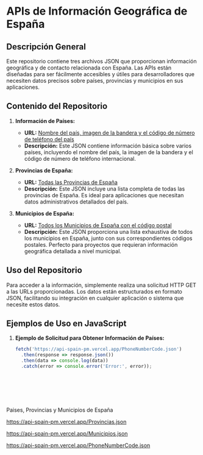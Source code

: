 # APIs de Información Geográfica de España

## Descripción General
Este repositorio contiene tres archivos JSON que proporcionan información geográfica y de contacto relacionada con España. Las APIs están diseñadas para ser fácilmente accesibles y útiles para desarrolladores que necesiten datos precisos sobre países, provincias y municipios en sus aplicaciones. 

## Contenido del Repositorio

1. **Información de Países:**
   - **URL:** [Nombre del país, imagen de la bandera y el código de número de teléfono del país](https://api-spain-pm.vercel.app/PhoneNumberCode.json)
   - **Descripción:** Este JSON contiene información básica sobre varios países, incluyendo el nombre del país, la imagen de la bandera y el código de número de teléfono internacional.

2. **Provincias de España:**
   - **URL:** [Todas las Provincias de España](https://api-spain-pm.vercel.app/Provincias.json)
   - **Descripción:** Este JSON incluye una lista completa de todas las provincias de España. Es ideal para aplicaciones que necesitan datos administrativos detallados del país.

3. **Municipios de España:**
   - **URL:** [Todos los Municipios de España con el código postal](https://api-spain-pm.vercel.app/Municipios.json)
   - **Descripción:** Este JSON proporciona una lista exhaustiva de todos los municipios en España, junto con sus correspondientes códigos postales. Perfecto para proyectos que requieran información geográfica detallada a nivel municipal.

## Uso del Repositorio
Para acceder a la información, simplemente realiza una solicitud HTTP GET a las URLs proporcionadas. Los datos están estructurados en formato JSON, facilitando su integración en cualquier aplicación o sistema que necesite estos datos.

## Ejemplos de Uso en JavaScript
1. **Ejemplo de Solicitud para Obtener Información de Países:**
   ```javascript
   fetch('https://api-spain-pm.vercel.app/PhoneNumberCode.json')
     .then(response => response.json())
     .then(data => console.log(data))
     .catch(error => console.error('Error:', error));








Paises,
Provincias y  Municipios de España

https://api-spain-pm.vercel.app/Provincias.json

https://api-spain-pm.vercel.app/Municipios.json

https://api-spain-pm.vercel.app/PhoneNumberCode.json
